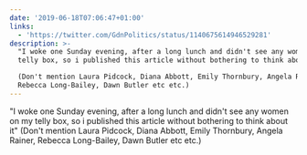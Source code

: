```yaml
---
date: '2019-06-18T07:06:47+01:00'
links:
  - 'https://twitter.com/GdnPolitics/status/1140675614946529281'
description: >-
  "I woke one Sunday evening, after a long lunch and didn't see any women on my
  telly box, so i published this article without bothering to think about it"

  (Don't mention Laura Pidcock, Diana Abbott, Emily Thornbury, Angela Rainer,
  Rebecca Long-Bailey, Dawn Butler etc etc.)
---
```

"I woke one Sunday evening, after a long lunch and didn't see any women on my telly box, so i published this article without bothering to think about it"
(Don't mention Laura Pidcock, Diana Abbott, Emily Thornbury, Angela Rainer, Rebecca Long-Bailey, Dawn Butler etc etc.) 
